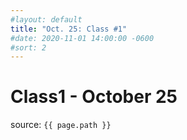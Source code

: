 ```yaml
---
#layout: default
title: "Oct. 25: Class #1"
#date: 2020-11-01 14:00:00 -0600
#sort: 2
---
```

# Class1 - October 25

source: `{{ page.path }}`
